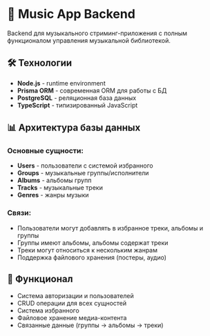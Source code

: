 # 🎵 Music App Backend

Backend для музыкального стриминг-приложения с полным функционалом управления музыкальной библиотекой.

## 🛠 Технологии
- **Node.js** - runtime environment
- **Prisma ORM** - современная ORM для работы с БД  
- **PostgreSQL** - реляционная база данных
- **TypeScript** - типизированный JavaScript

## 📊 Архитектура базы данных

### Основные сущности:
- **Users** - пользователи с системой избранного
- **Groups** - музыкальные группы/исполнители  
- **Albums** - альбомы групп
- **Tracks** - музыкальные треки
- **Genres** - жанры музыки

### Связи:
- Пользователи могут добавлять в избранное треки, альбомы и группы
- Группы имеют альбомы, альбомы содержат треки
- Треки могут относиться к нескольким жанрам
- Поддержка файлового хранения (постеры, аудио)

## 🚀 Функционал
- Система авторизации и пользователей
- CRUD операции для всех сущностей
- Система избранного
- Файловое хранение медиа-контента
- Связанные данные (группы → альбомы → треки)
